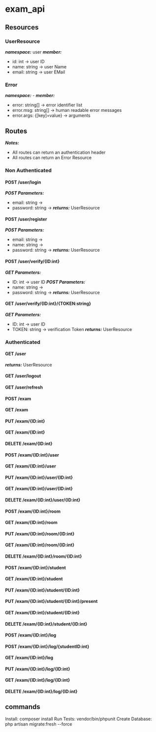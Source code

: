 # exam_api
## Resources
### UserResource

***namespace:*** user
***member:***
* id: int -> user ID
* name: string -> user Name
* email: string -> user EMail

### Error
***namespace:*** -
***member:***
* error: string[] -> error identifier list
* error.msg: string[] -> human readable error messages
* error.args: {[key]=value} -> arguments

## Routes
***Notes:***
* All routes can return an authentication header
* All routes can return an Error Resource

### Non Authenticated
#### POST /user/login
***POST Parameters:***
* email: string ->
* password: string ->
***returns:***
UserResource

#### POST /user/register
***POST Parameters:***
* email: string ->
* name: string ->
* password: string ->
***returns:***
UserResource


#### POST /user/verify/{ID:int}
***GET Parameters:***
* ID: int -> user ID
***POST Parameters:***
* name: string ->
* password: string ->
***returns:***
UserResource

#### GET  /user/verify/{ID:int}/{TOKEN:string}
***GET Parameters:***
* ID: int -> user ID
* TOKEN: string -> verification Token
***returns:***
UserResource

### Authenticated
#### GET /user
***returns:***
UserResource

#### GET /user/logout
#### GET /user/refresh

#### POST /exam
#### GET  /exam
#### PUT  /exam/{ID:int}
#### GET  /exam/{ID:int}
#### DELETE /exam/{ID:int}

#### POST /exam/{ID:int}/user
#### GET  /exam/{ID:int}/user
#### PUT  /exam/{ID:int}/user/{ID:int}
#### GET  /exam/{ID:int}/user/{ID:int}
#### DELETE /exam/{ID:int}/user/{ID:int}

#### POST /exam/{ID:int}/room
#### GET  /exam/{ID:int}/room
#### PUT  /exam/{ID:int}/room/{ID:int}
#### GET  /exam/{ID:int}/room/{ID:int}
#### DELETE /exam/{ID:int}/room/{ID:int}

#### POST /exam/{ID:int}/student
#### GET  /exam/{ID:int}/student
#### PUT  /exam/{ID:int}/student/{ID:int}
#### PUT  /exam/{ID:int}/student/{ID:int}/present
#### GET  /exam/{ID:int}/student/{ID:int}
#### DELETE /exam/{ID:int}/student/{ID:int}

#### POST /exam/{ID:int}/log
#### POST /exam/{ID:int}/log/{studentID:int}
#### GET  /exam/{ID:int}/log
#### PUT  /exam/{ID:int}/log/{ID:int}
#### GET  /exam/{ID:int}/log/{ID:int}
#### DELETE /exam/{ID:int}/log/{ID:int}

## commands
Install: composer install
Run Tests: vendor/bin/phpunit
Create Database: php artisan migrate:fresh --force